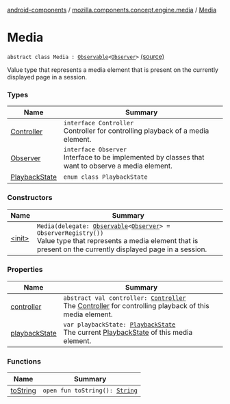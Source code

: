 [android-components](../../index.md) / [mozilla.components.concept.engine.media](../index.md) / [Media](./index.md)

# Media

`abstract class Media : `[`Observable`](../../mozilla.components.support.base.observer/-observable/index.md)`<`[`Observer`](-observer/index.md)`>` [(source)](https://github.com/mozilla-mobile/android-components/blob/master/components/concept/engine/src/main/java/mozilla/components/concept/engine/media/Media.kt#L14)

Value type that represents a media element that is present on the currently displayed page in a session.

### Types

| Name | Summary |
|---|---|
| [Controller](-controller/index.md) | `interface Controller`<br>Controller for controlling playback of a media element. |
| [Observer](-observer/index.md) | `interface Observer`<br>Interface to be implemented by classes that want to observe a media element. |
| [PlaybackState](-playback-state/index.md) | `enum class PlaybackState` |

### Constructors

| Name | Summary |
|---|---|
| [&lt;init&gt;](-init-.md) | `Media(delegate: `[`Observable`](../../mozilla.components.support.base.observer/-observable/index.md)`<`[`Observer`](-observer/index.md)`> = ObserverRegistry())`<br>Value type that represents a media element that is present on the currently displayed page in a session. |

### Properties

| Name | Summary |
|---|---|
| [controller](controller.md) | `abstract val controller: `[`Controller`](-controller/index.md)<br>The [Controller](-controller/index.md) for controlling playback of this media element. |
| [playbackState](playback-state.md) | `var playbackState: `[`PlaybackState`](-playback-state/index.md)<br>The current [PlaybackState](-playback-state/index.md) of this media element. |

### Functions

| Name | Summary |
|---|---|
| [toString](to-string.md) | `open fun toString(): `[`String`](https://kotlinlang.org/api/latest/jvm/stdlib/kotlin/-string/index.html) |
